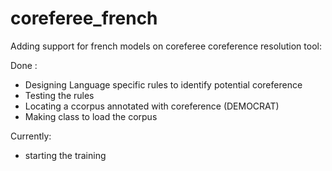 # coreferee_french


Adding support for french models on coreferee coreference resolution tool:



Done :
- Designing Language specific rules to identify potential coreference
- Testing the rules
- Locating a ccorpus annotated with coreference (DEMOCRAT)
- Making class to load the corpus



Currently:
- starting the training
